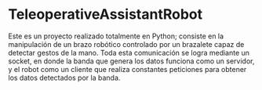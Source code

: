 # TeleoperativeAssistantRobot

Este es un proyecto realizado totalmente en Python; consiste en la manipulación de un brazo robótico controlado por un brazalete capaz de detectar gestos de la mano. Toda esta comunicación se logra mediante un socket, en donde la banda que genera los datos funciona como un servidor, y el robot como un cliente que realiza constantes peticiones para obtener los datos detectados por la banda.
